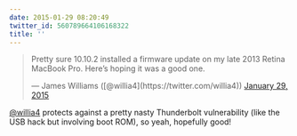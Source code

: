 ```yaml
---
date: 2015-01-29 08:20:49
twitter_id: 560789664106168322
title: ''
---
```


<blockquote class="twitter-tweet"><p lang="en" dir="ltr">Pretty sure 10.10.2 installed a firmware update on my late 2013 Retina MacBook Pro.  Here’s hoping it was a good one.</p>&mdash; James Williams ([@willia4](https://twitter.com/willia4)) <a href="https://twitter.com/willia4/status/560777403099004928?ref_src=twsrc%5Etfw">January 29, 2015</a></blockquote>
<script async src="https://platform.twitter.com/widgets.js" charset="utf-8"></script>

[@willia4](https://twitter.com/willia4) protects against a pretty nasty Thunderbolt vulnerability (like the USB hack but involving boot ROM), so yeah, hopefully good!
